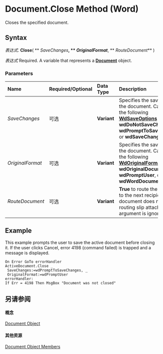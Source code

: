 
# Document.Close Method (Word)

Closes the specified document.


## Syntax

 _表达式_. **Close**( ** _SaveChanges_**, ** _OriginalFormat_**, ** _RouteDocument_** )

 _表达式_ Required. A variable that represents a **[Document](8d83487a-2345-a036-a916-971c9db5b7fb.md)** object.


### Parameters



|**Name**|**Required/Optional**|**Data Type**|**Description**|
|:-----|:-----|:-----|:-----|
| _SaveChanges_|可选|**Variant**|Specifies the save action for the document. Can be one of the following  **[WdSaveOptions](be7da727-8683-bda5-1006-9786f946233d.md)** constants: **wdDoNotSaveChanges**, **wdPromptToSaveChanges**, or **wdSaveChanges**.|
| _OriginalFormat_|可选|**Variant**|Specifies the save format for the document. Can be one of the following  **[WdOriginalFormat](d315f553-b84f-364d-35d0-1fe0340435e0.md)** constants: **wdOriginalDocumentFormat**, **wdPromptUser**, or **wdWordDocument**.|
| _RouteDocument_|可选|**Variant**|**True** to route the document to the next recipient. If the document does not have a routing slip attached, this argument is ignored.|

## Example

This example prompts the user to save the active document before closing it. If the user clicks Cancel, error 4198 (command failed) is trapped and a message is displayed.


```
On Error GoTo errorHandler 
ActiveDocument.Close _ 
 SaveChanges:=wdPromptToSaveChanges, _ 
 OriginalFormat:=wdPromptUser 
errorHandler: 
If Err = 4198 Then MsgBox "Document was not closed"
```


## 另请参阅


#### 概念


[Document Object](8d83487a-2345-a036-a916-971c9db5b7fb.md)
#### 其他资源


[Document Object Members](http://msdn.microsoft.com/library/fc9ab457-0888-f917-3d52-387168ac23b9%28Office.15%29.aspx)